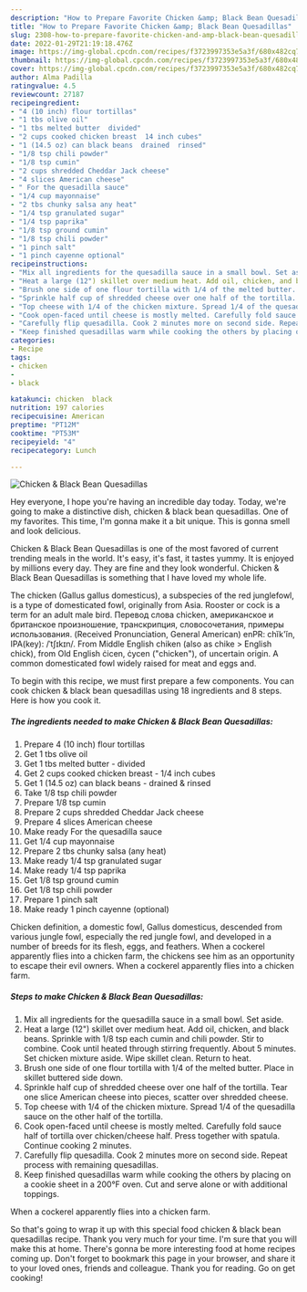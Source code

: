 ```yaml
---
description: "How to Prepare Favorite Chicken &amp; Black Bean Quesadillas"
title: "How to Prepare Favorite Chicken &amp; Black Bean Quesadillas"
slug: 2308-how-to-prepare-favorite-chicken-and-amp-black-bean-quesadillas
date: 2022-01-29T21:19:18.476Z
image: https://img-global.cpcdn.com/recipes/f3723997353e5a3f/680x482cq70/chicken-black-bean-quesadillas-recipe-main-photo.jpg
thumbnail: https://img-global.cpcdn.com/recipes/f3723997353e5a3f/680x482cq70/chicken-black-bean-quesadillas-recipe-main-photo.jpg
cover: https://img-global.cpcdn.com/recipes/f3723997353e5a3f/680x482cq70/chicken-black-bean-quesadillas-recipe-main-photo.jpg
author: Alma Padilla
ratingvalue: 4.5
reviewcount: 27187
recipeingredient:
- "4 (10 inch) flour tortillas"
- "1 tbs olive oil"
- "1 tbs melted butter  divided"
- "2 cups cooked chicken breast  14 inch cubes"
- "1 (14.5 oz) can black beans  drained  rinsed"
- "1/8 tsp chili powder"
- "1/8 tsp cumin"
- "2 cups shredded Cheddar Jack cheese"
- "4 slices American cheese"
- " For the quesadilla sauce"
- "1/4 cup mayonnaise"
- "2 tbs chunky salsa any heat"
- "1/4 tsp granulated sugar"
- "1/4 tsp paprika"
- "1/8 tsp ground cumin"
- "1/8 tsp chili powder"
- "1 pinch salt"
- "1 pinch cayenne optional"
recipeinstructions:
- "Mix all ingredients for the quesadilla sauce in a small bowl. Set aside."
- "Heat a large (12") skillet over medium heat. Add oil, chicken, and black beans. Sprinkle with 1/8 tsp each cumin and chili powder. Stir to combine. Cook until heated through stirring frequently. About 5 minutes. Set chicken mixture aside. Wipe skillet clean. Return to heat."
- "Brush one side of one flour tortilla with 1/4 of the melted butter. Place in skillet buttered side down."
- "Sprinkle half cup of shredded cheese over one half of the tortilla. Tear one slice American cheese into pieces, scatter over shredded cheese."
- "Top cheese with 1/4 of the chicken mixture. Spread 1/4 of the quesadilla sauce on the other half of the tortilla."
- "Cook open-faced until cheese is mostly melted. Carefully fold sauce half of tortilla over chicken/cheese half. Press together with spatula. Continue cooking 2 minutes."
- "Carefully flip quesadilla. Cook 2 minutes more on second side. Repeat process with remaining quesadillas."
- "Keep finished quesadillas warm while cooking the others by placing on a cookie sheet in a 200°F oven. Cut and serve alone or with additional toppings."
categories:
- Recipe
tags:
- chicken
- 
- black

katakunci: chicken  black 
nutrition: 197 calories
recipecuisine: American
preptime: "PT12M"
cooktime: "PT53M"
recipeyield: "4"
recipecategory: Lunch

---
```



![Chicken & Black Bean Quesadillas](https://img-global.cpcdn.com/recipes/f3723997353e5a3f/680x482cq70/chicken-black-bean-quesadillas-recipe-main-photo.jpg)

Hey everyone, I hope you're having an incredible day today. Today, we're going to make a distinctive dish, chicken & black bean quesadillas. One of my favorites. This time, I'm gonna make it a bit unique. This is gonna smell and look delicious.

Chicken & Black Bean Quesadillas is one of the most favored of current trending meals in the world. It's easy, it's fast, it tastes yummy. It is enjoyed by millions every day. They are fine and they look wonderful. Chicken & Black Bean Quesadillas is something that I have loved my whole life.

The chicken (Gallus gallus domesticus), a subspecies of the red junglefowl, is a type of domesticated fowl, originally from Asia. Rooster or cock is a term for an adult male bird. Перевод слова chicken, американское и британское произношение, транскрипция, словосочетания, примеры использования. (Received Pronunciation, General American) enPR: chĭk'ĭn, IPA(key): /ˈtʃɪkɪn/. From Middle English chiken (also as chike > English chick), from Old English ċicen, ċycen ("chicken"), of uncertain origin. A common domesticated fowl widely raised for meat and eggs and.


To begin with this recipe, we must first prepare a few components. You can cook chicken & black bean quesadillas using 18 ingredients and 8 steps. Here is how you cook it.

<!--inarticleads1-->

##### The ingredients needed to make Chicken & Black Bean Quesadillas:

1. Prepare 4 (10 inch) flour tortillas
1. Get 1 tbs olive oil
1. Get 1 tbs melted butter - divided
1. Get 2 cups cooked chicken breast - 1/4 inch cubes
1. Get 1 (14.5 oz) can black beans - drained & rinsed
1. Take 1/8 tsp chili powder
1. Prepare 1/8 tsp cumin
1. Prepare 2 cups shredded Cheddar Jack cheese
1. Prepare 4 slices American cheese
1. Make ready  For the quesadilla sauce
1. Get 1/4 cup mayonnaise
1. Prepare 2 tbs chunky salsa (any heat)
1. Make ready 1/4 tsp granulated sugar
1. Make ready 1/4 tsp paprika
1. Get 1/8 tsp ground cumin
1. Get 1/8 tsp chili powder
1. Prepare 1 pinch salt
1. Make ready 1 pinch cayenne (optional)


Chicken definition, a domestic fowl, Gallus domesticus, descended from various jungle fowl, especially the red jungle fowl, and developed in a number of breeds for its flesh, eggs, and feathers. When a cockerel apparently flies into a chicken farm, the chickens see him as an opportunity to escape their evil owners. When a cockerel apparently flies into a chicken farm. 

<!--inarticleads2-->

##### Steps to make Chicken & Black Bean Quesadillas:

1. Mix all ingredients for the quesadilla sauce in a small bowl. Set aside.
1. Heat a large (12") skillet over medium heat. Add oil, chicken, and black beans. Sprinkle with 1/8 tsp each cumin and chili powder. Stir to combine. Cook until heated through stirring frequently. About 5 minutes. Set chicken mixture aside. Wipe skillet clean. Return to heat.
1. Brush one side of one flour tortilla with 1/4 of the melted butter. Place in skillet buttered side down.
1. Sprinkle half cup of shredded cheese over one half of the tortilla. Tear one slice American cheese into pieces, scatter over shredded cheese.
1. Top cheese with 1/4 of the chicken mixture. Spread 1/4 of the quesadilla sauce on the other half of the tortilla.
1. Cook open-faced until cheese is mostly melted. Carefully fold sauce half of tortilla over chicken/cheese half. Press together with spatula. Continue cooking 2 minutes.
1. Carefully flip quesadilla. Cook 2 minutes more on second side. Repeat process with remaining quesadillas.
1. Keep finished quesadillas warm while cooking the others by placing on a cookie sheet in a 200°F oven. Cut and serve alone or with additional toppings.


When a cockerel apparently flies into a chicken farm. 

So that's going to wrap it up with this special food chicken & black bean quesadillas recipe. Thank you very much for your time. I'm sure that you will make this at home. There's gonna be more interesting food at home recipes coming up. Don't forget to bookmark this page in your browser, and share it to your loved ones, friends and colleague. Thank you for reading. Go on get cooking!
